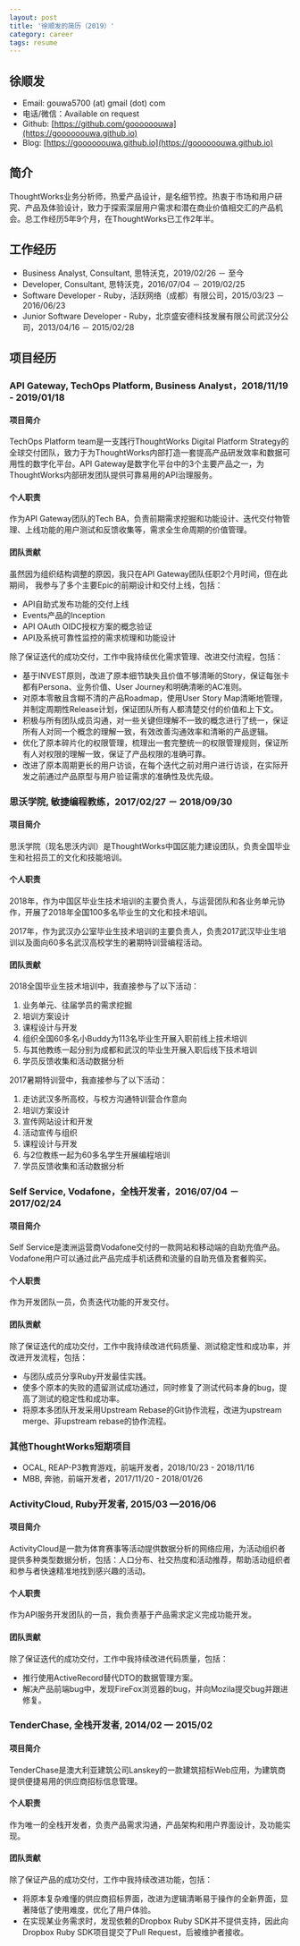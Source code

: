 ```yaml
---
layout: post
title: '徐顺发的简历（2019）'
category: career
tags: resume
---
```


## 徐顺发

- Email: gouwa5700 (at) gmail (dot) com
- 电话/微信：Available on request
- Github: [https://github.com/goooooouwa](https://goooooouwa.github.io)
- Blog: [https://goooooouwa.github.io](https://goooooouwa.github.io)

## 简介
ThoughtWorks业务分析师，热爱产品设计，是名细节控。热衷于市场和用户研究、产品及体验设计，致力于探索深层用户需求和潜在商业价值相交汇的产品机会。总工作经历5年9个月，在ThoughtWorks已工作2年半。

## 工作经历

- Business Analyst, Consultant, 思特沃克，2019/02/26 － 至今
- Developer, Consultant, 思特沃克，2016/07/04 － 2019/02/25
- Software Developer - Ruby，活跃网络（成都）有限公司，2015/03/23 － 2016/06/23
- Junior Software Developer - Ruby，北京盛安德科技发展有限公司武汉分公司，2013/04/16 － 2015/02/28

## 项目经历

### API Gateway, TechOps Platform, Business Analyst，2018/11/19 - 2019/01/18

#### 项目简介
TechOps Platform team是一支践行ThoughtWorks Digital Platform Strategy的全球交付团队，致力于为ThoughtWorks内部打造一套提高产品研发效率和数据可用性的数字化平台。API Gateway是数字化平台中的3个主要产品之一，为ThoughtWorks内部研发团队提供可靠易用的API治理服务。

#### 个人职责
作为API Gateway团队的Tech BA，负责前期需求挖掘和功能设计、迭代交付物管理、上线功能的用户测试和反馈收集等，需求全生命周期的价值管理。

#### 团队贡献
虽然因为组织结构调整的原因，我只在API Gateway团队任职2个月时间，但在此期间，
我参与了多个主要Epic的前期设计和交付上线，包括：

- API自助式发布功能的交付上线
- Events产品的Inception
- API OAuth OIDC授权方案的概念验证
- API及系统可靠性监控的需求梳理和功能设计

除了保证迭代的成功交付，工作中我持续优化需求管理、改进交付流程，包括：

- 基于INVEST原则，改进了原本细节缺失且价值不够清晰的Story，保证每张卡都有Persona、业务价值、User Journey和明确清晰的AC准则。
- 对原本零散且含糊不清的产品Roadmap，使用User Story Map清晰地管理，并制定周期性Release计划，保证团队所有人都清楚交付的价值和上下文。
- 积极与所有团队成员沟通，对一些关键但理解不一致的概念进行了统一，保证所有人对同一个概念的理解一致，有效改善沟通效率和清晰的产品逻辑。
- 优化了原本碎片化的权限管理，梳理出一套完整统一的权限管理规则，保证所有人对权限的理解一致，保证了产品权限的准确可靠。
- 改进了原本周期更长的用户访谈，在每个迭代之前对用户进行访谈，在实际开发之前通过产品原型与用户验证需求的准确性及优先级。

### 思沃学院, 敏捷编程教练，2017/02/27 － 2018/09/30

#### 项目简介
思沃学院（现名思沃内训）是ThoughtWorks中国区能力建设团队，负责全国毕业生和社招员工的文化和技能培训。

#### 个人职责
2018年，作为中国区毕业生技术培训的主要负责人，与运营团队和各业务单元协作，开展了2018年全国100多名毕业生的文化和技术培训。

2017年，作为武汉办公室毕业生技术培训的主要负责人，负责2017武汉毕业生培训以及面向60多名武汉高校学生的暑期特训营编程活动。

#### 团队贡献
2018全国毕业生技术培训中，我直接参与了以下活动：

1. 业务单元、往届学员的需求挖掘
2. 培训方案设计
3. 课程设计与开发
4. 组织全国60多名小Buddy为113名毕业生开展入职前线上技术培训
5. 与其他教练一起分别为成都和武汉的毕业生开展入职后线下技术培训
6. 学员反馈收集和活动数据分析

2017暑期特训营中，我直接参与了以下活动：

1. 走访武汉多所高校，与校方沟通特训营合作意向
2. 培训方案设计
3. 宣传网站设计和开发
4. 活动宣传与组织
5. 课程设计与开发
6. 与2位教练一起为60多名学生开展编程培训
7. 学员反馈收集和活动数据分析

### Self Service, Vodafone，全栈开发者，2016/07/04 － 2017/02/24

#### 项目简介
Self Service是澳洲运营商Vodafone交付的一款网站和移动端的自助充值产品。Vodafone用户可以通过此产品完成手机话费和流量的自助充值及套餐购买。

#### 个人职责
作为开发团队一员，负责迭代功能的开发交付。

#### 团队贡献
除了保证迭代的成功交付，工作中我持续改进代码质量、测试稳定性和成功率，并改进开发流程，包括：

- 与团队成员分享Ruby开发最佳实践。
- 使多个原本的失败的遗留测试成功通过，同时修复了测试代码本身的bug，提高了测试的稳定性和成功率。
- 将原本多团队开发采用Upstream Rebase的Git协作流程，改进为upstream merge、非upstream rebase的协作流程。

### 其他ThoughtWorks短期项目
- OCAL, REAP-P3教育游戏，前端开发者，2018/10/23 - 2018/11/16
- MBB, 奔驰，前端开发者，2017/11/20 - 2018/01/26

### ActivityCloud, Ruby开发者, 2015/03 —2016/06

#### 项目简介
ActivityCloud是一款为体育赛事等活动提供数据分析的网络应用，为活动组织者提供多种类型数据分析，包括：人口分布、社交热度和活动推荐，帮助活动组织者和参与者快速精准地找到感兴趣的活动。

#### 个人职责
作为API服务开发团队的一员，我负责基于产品需求定义完成功能开发。

#### 团队贡献
除了保证迭代的成功交付，工作中我持续改进代码质量，包括：

- 推行使用ActiveRecord替代DTO的数据管理方案。
- 解决产品前端bug中，发现FireFox浏览器的bug，并向Mozila提交bug并跟进修复。

### TenderChase, 全栈开发者, 2014/02 — 2015/02

#### 项目简介
TenderChase是澳大利亚建筑公司Lanskey的一款建筑招标Web应用，为建筑商提供便捷易用的供应商招标信息管理。

#### 个人职责
作为唯一的全栈开发者，负责产品需求沟通，产品架构和用户界面设计，及功能实现。

#### 团队贡献
除了保证产品的成功交付，工作中我持续改进功能，包括：

- 将原本复杂难懂的供应商招标界面，改进为逻辑清晰易于操作的全新界面，显著降低了使用难度，优化了用户体验。
- 在实现某业务需求时，发现依赖的Dropbox Ruby SDK并不提供支持，因此向Dropbox Ruby SDK项目提交了Pull Request，后被维护者接收。
